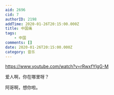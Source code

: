 ```yaml
---
aid: 2696
cid: 7
authorID: 2198
addTime: 2020-01-26T20:15:00.000Z
title: 中国痛
tags:
    - 中国
comments: []
date: 2020-01-26T20:15:00.000Z
category: 音乐
---
```


https://www.youtube.com/watch?v=rRwxfYlgG-M

爱人啊，你在哪里呀？

阿哥啊，想你啦。
